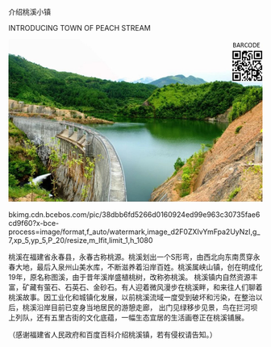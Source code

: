 介绍桃溪小镇

INTRODUCING TOWN OF PEACH STREAM


![介绍桃溪小镇](https://github.com/ywangnccu/ywang/blob/main/images/Peach_Stream.jpg)

bkimg.cdn.bcebos.com/pic/38dbb6fd5266d0160924ed99e963c30735fae6cd9f60?x-bce-process=image/format,f_auto/watermark,image_d2F0ZXIvYmFpa2UyNzI,g_7,xp_5,yp_5,P_20/resize,m_lfit,limit_1,h_1080


桃溪在福建省永春县，永春古称桃源。桃溪划出一个S形弯，由西北向东南贯穿永春大地，最后入泉州山美水库，不断滋养着沿岸百姓。桃溪属峡山镇，创在明成化19年，原名称图溪，由于昔年溪岸盛植桃树，改称弥桃溪。
桃溪镇内自然资源丰富，矿藏有萤石、石英石、金砂石。有人迎着微风漫步在桃溪畔，和来往人们聊着桃溪故事。因工业化和城镇化发展，以前桃溪流域一度受到破坏和污染，在整治以后，桃溪沿岸目前已变身当地居民的游憩走廊，
出门见绿移步见景，鸟在拦河坝上列队，还有五里古街的文化底蕴，一幅生态宜居的生活画卷正在桃溪铺展。


（感谢福建省人民政府和百度百科介绍桃溪镇，若有侵权请告知。）
